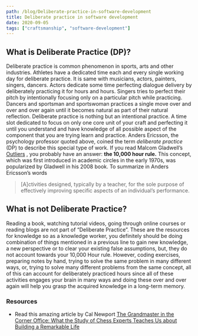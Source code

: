 ```yaml
---
path: /blog/Deliberate-practice-in-software-development
title: Deliberate practice in software development
date: 2020-09-05
tags: ["craftsmanship", "software-development"]
---
```


## What is Deliberate Practice (DP)?

Deliberate practice is common phenomenon in sports, arts and other industries. Athletes have a dedicated time each and every single working day for deliberate practice. It is same with musicians, actors, painters, singers, dancers. Actors dedicate some time perfecting dialogue delivery by deliberately practicing it for hours and hours. Singers tries to perfect their pitch by intentionally focusing only on a particular pitch while practicing. Dancers and sportsman and sportswoman practices a single move over and over and over again until it becomes natural as part of their natural reflection.
Deliberate practice is nothing but an intentional practice. A time slot dedicated to focus on only one core unit of your craft and perfecting it until you understand and have knowledge of all possible aspect of the component that you are trying learn and practice.
Anders Ericsson, the psychology professor quoted above, coined the term _deliberate practice_ (DP) to describe this special type of work. If you read Malcom Gladwell’s [Outliers](https://www.amazon.com/Outliers-Story-Success-Malcolm-Gladwell/dp/0316017922/ref=sr_1_1?ie=UTF8&s=books&qid=1262813920&sr=8-1) , you probably have an answer: **the 10,000 hour rule.** This concept, which was first introduced in academic circles in the early 1970s, was popularized by Gladwell in his 2008 book.
To summarize in Anders Ericsson’s words

> [A]ctivities designed, typically by a teacher, for the sole purpose of effectively improving specific aspects of an individual’s performance.

## What is not Deliberate Practice?

Reading a book, watching tutorial videos, going through online courses or reading blogs are not part of “Deliberate Practice”. These are the resources for knowledge so as a knowledge worker, you definitely should be doing combination of things mentioned in a previous line to gain new knowledge, a new perspective or to clear your existing false assumptions, but, they do not account towards your 10,000 Hour rule. However, coding exercises, preparing notes by hand, trying to solve the same problem in many different ways, or, trying to solve many different problems from the same concept, all of this can account for deliberately practiced hours since all of these activities engages your brain in many ways and doing these over and over again will help you grasp the acquired knowledge in a long-term memory.

### Resources

- Read this amazing article by Cal Newport [The Grandmaster in the Corner Office: What the Study of Chess Experts Teaches Us about Building a Remarkable Life](https://www.calnewport.com/blog/2010/01/06/the-grandmaster-in-the-corner-office-what-the-study-of-chess-experts-teaches-us-about-building-a-remarkable-life/)
